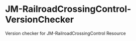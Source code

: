 # JM-RailroadCrossingControl-VersionChecker
Version checker for JM-RailroadCrossingControl Resource
